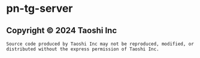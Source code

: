 # pn-tg-server

## Copyright © 2024 Taoshi Inc

```
Source code produced by Taoshi Inc may not be reproduced, modified, or 
distributed without the express permission of Taoshi Inc.